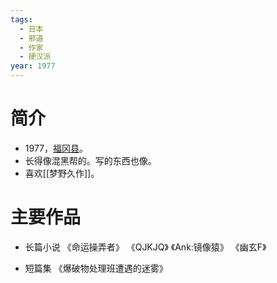 ```yaml
---
tags:
  - 日本
  - 邪道
  - 作家
  - 硬汉派
year: 1977
---
```

# 简介

- 1977，[福冈县](福冈县.md)。
- 长得像混黑帮的。写的东西也像。
- 喜欢[[梦野久作]]。
# 主要作品

- 长篇小说
《命运操弄者》
《QJKJQ》
《Ank:镜像猿》
《幽玄F》

- 短篇集
《爆破物处理班遭遇的迷雾》
